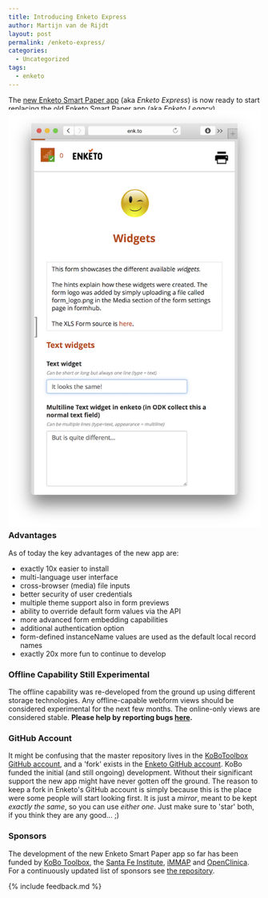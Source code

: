 ```yaml
---
title: Introducing Enketo Express
author: Martijn van de Rijdt
layout: post
permalink: /enketo-express/
categories:
  - Uncategorized
tags:
  - enketo
---
```


The [new Enketo Smart Paper app](https://github.com/enketo/enketo-express) (aka _Enketo Express_) is now ready to start replacing the [old Enketo Smart Paper app](https://github.com/enketo/enketo-legacy) (aka _Enketo Legacy_).

<img class="right" style="margin-top: -20px; margin-bottom: -20px;" src="../files/2015/02/enketo-express.png" alt="Enketo Express screenshot"/>

### Advantages

As of today the key advantages of the new app are:

* exactly 10x easier to install
* multi-language user interface
* cross-browser (media) file inputs
* better security of user credentials
* multiple theme support also in form previews
* ability to override default form values via the API
* more advanced form embedding capabilities
* additional authentication option
* form-defined instanceName values are used as the default local record names
* exactly 20x more fun to continue to develop

### Offline Capability Still Experimental

The offline capability was re-developed from the ground up using different storage technologies. Any offline-capable webform views should be considered experimental for the next few months. The online-only views are considered stable. **Please help by reporting bugs [here](https://github.com/enketo/enketo-express/issues).**

### GitHub Account

It might be confusing that the master repository lives in the [KoBoToolbox GitHub account](https://github.com/kobotoolbox), and a 'fork' exists in the [Enketo GitHub account](https://github.com/enketo). KoBo funded the initial (and still ongoing) development. Without their significant support the new app might have never gotten off the ground. The reason to keep a fork in Enketo's GitHub account is simply because this is the place were some people will start looking first. It is just a _mirror_, meant to be kept _exactly the same_, so you can use _either one_. Just make sure to 'star' both, if you think they are any good... ;)

### Sponsors

The development of the new Enketo Smart Paper app so far has been funded by [KoBo Toolbox](http://kobotoolbox.org), the [Santa Fe Institute](http://www.santafe.edu), [iMMAP](http://immap.org) and [OpenClinica](http://openclinica.com). For a continuously updated list of sponsors see [the repository](https://github.com/enketo/enketo-express#funding).

{% include feedback.md %}
